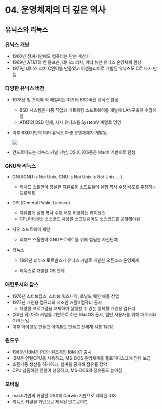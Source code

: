 # 04. 운영체제의 더 깊은 역사

## 유닉스와 리눅스

### 유닉스 개발

- 1960년 전짜기만해도 컴퓨터는 단순 계산기
- 1969년 AT&T의 켄 톰프슨, 데니스 리치, 피터 뉴만 유닉스 운영체제 완성
- 1971년 데니스 리치 C언어를 만들었고 어셈블리어로 개발된 유닉스도 C로 다시 만듬

### 다양한 유닉스 버전

- 1978년 빌 조이와 척 헤일리는 최초의 BSD버전 유닉스 완성
  
  - BSD 시스템은 다중 작업과 네트워킹 소프트웨어를 개발해 LAN구축이 수월해짐
  - AT&T의 BSD 견제, 자사 유닉스를 SystemV 계열로 명명

- 이후 BSD기반의 여러 유닉스 파생 운영체제가 개발됨.
  
  ![](../1장%20운영체제의%20개요/assets/1-4-1%20다양한%20유닉스%20버전.png)

- 안드로이드는 리눅스 커널 기반, OS X, iOS등은 Mach 기반으로 탄생

### GNU와 리눅스

- GNU(GNU is Not Unix, GNU is Not Unix is Not Unix, …)
  
  - 리처드 스톨먼이 창설한 자유로운 소프트웨어 실행 복사 수정 배포를 주장하는 프로젝트

- GPL(General Public Licence)
  
  - 자유롭게 실행 복사 수정 배포 허용하는 라이센스
  - GPL라이센스 소스코드 사용한 소프트웨어도 소스코드를 공개해야됨

- 자유 소프트웨어 재단
  
  - 리처드 스톨먼이 GNU프로젝트를 위해 설립한 자선단체

- 리눅스
  
  - 1991년 리누스 토르발스가 유닉스 커널로 개발한 오픈소스 운영체제
  
  - 리눅스로 개발된 OS 전체
    
    [](https://upload.wikimedia.org/wikipedia/commons/1/1b/Linux_Distribution_Timeline.svg)

### 매킨토시와 잡스

- 1976년 스티브잡스, 스티브 워즈니악, 로널드 웨인 애플 창업
- 1977년 개인용 컴퓨터의 시초인 애플II 컴퓨터 출시
  - 다양한 프로그램을 교체하며 실행할 수 있는 일체형 개인용 컴퓨터
- (30년 뒤) 마하 커널을 기반으로 하는 MacOS 출시, 일반 사용자를 위해 마우스와 GUI 도입
- 이후 아이팟도 만들고 아이폰도 만들고 전세계 시총 1위됨

### 윈도우

- 1983년 IBM은 PC의 원조격인 IBM XT 출시
- IBM은 인텔CPU를 사용하고, MS-DOS 운영체제를 플로피디스크에 담아 보급
- 호환기종 생산을 허가하고, 설계를 공개해 점유율 장악
- CPU 납품하던 인텔이 성장하고, MS-DOS의 점유율도 높아짐

### 모바일

- mach기반의 커널인 OSX의 Darwin 기반으로 제작된 iOS
- 리눅스 커널을 기반으로 제작된 안드로이드
